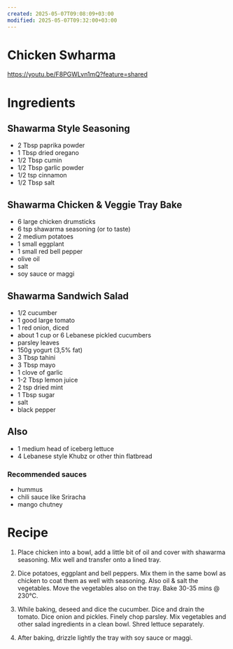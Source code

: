 ```yaml
---
created: 2025-05-07T09:08:09+03:00
modified: 2025-05-07T09:32:00+03:00
---
```


# Chicken Swharma

https://youtu.be/F8PGWLvn1mQ?feature=shared

# Ingredients

## Shawarma Style Seasoning
- 2 Tbsp paprika powder
- 1 Tbsp dried oregano
- 1/2 Tbsp cumin
- 1/2 Tbsp garlic powder
- 1/2 tsp cinnamon
- 1/2 Tbsp salt

## Shawarma Chicken & Veggie Tray Bake
- 6 large chicken drumsticks
- 6 tsp shawarma seasoning (or to taste)
- 2 medium potatoes
- 1 small eggplant
- 1 small red bell pepper
- olive oil
- salt
- soy sauce or maggi

## Shawarma Sandwich Salad
- 1/2 cucumber
- 1 good large tomato
- 1 red onion, diced
- about 1 cup or 6 Lebanese pickled cucumbers
- parsley leaves
- 150g yogurt (3,5% fat)
- 3 Tbsp tahini
- 3 Tbsp mayo 
- 1 clove of garlic
- 1-2 Tbsp lemon juice
- 2 tsp dried mint
- 1 Tbsp sugar
- salt 
- black pepper

## Also
- 1 medium head of iceberg lettuce
- 4 Lebanese style Khubz or other thin flatbread 

### Recommended sauces
- hummus
- chili sauce like Sriracha
- mango chutney

# Recipe

1. Place chicken into a bowl, add a little bit of oil and cover with shawarma seasoning. Mix well and transfer onto a lined tray.

1. Dice potatoes, eggplant and bell peppers. Mix them in the same bowl as chicken to coat them as well with seasoning. Also oil & salt the vegetables. Move the vegetables also on the tray. Bake 30-35 mins @ 230°C.

1. While baking, deseed and dice the cucumber. Dice and drain the tomato. Dice onion and pickles. Finely chop parsley. Mix vegetables and other salad ingredients in a clean bowl. Shred lettuce separately.

1. After baking, drizzle lightly the tray with soy sauce or maggi.
